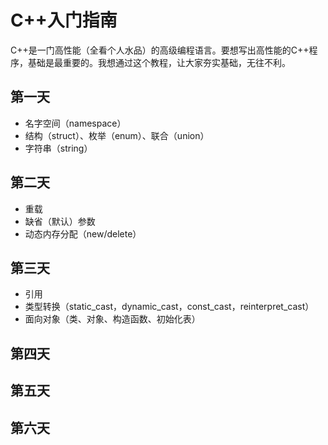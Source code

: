# C++入门指南
C++是一门高性能（全看个人水品）的高级编程语言。要想写出高性能的C++程序，基础是最重要的。我想通过这个教程，让大家夯实基础，无往不利。  
## 第一天
* 名字空间（namespace）
* 结构（struct）、枚举（enum）、联合（union）
* 字符串（string）

## 第二天
* 重载
* 缺省（默认）参数
* 动态内存分配（new/delete）

## 第三天
* 引用
* 类型转换（static_cast，dynamic_cast，const_cast，reinterpret_cast）
* 面向对象（类、对象、构造函数、初始化表）

## 第四天

## 第五天

## 第六天


